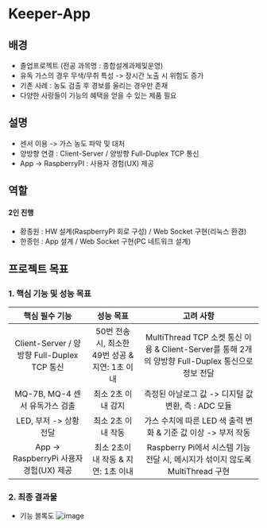# Keeper-App

## 배경
* 졸업프로젝트 (전공 과목명 : 종합설계과제및운영)
* 유독 가스의 경우 무색/무취 특성 -> 장시간 노출 시 위험도 증가
* 기존 사례 : 농도 검출 후 경보를 울리는 경우만 존재
* 다양한 사랑들이 기능의 혜택을 얻을 수 있는 제품 필요


## 설명
* 센서 이용 -> 가스 농도 파악 및 대처
* 양방향 연결 : Client-Server / 양방향 Full-Duplex TCP 통신
* App -> RaspberryPI : 사용자 경험(UX) 제공


## 역할
#### 2인 진행
* 황종원 : HW 설계(RaspberryPI 회로 구성) / Web Socket 구현(리눅스 환경)
* 한종헌 : App 설계 / Web Socket 구현(PC 네트워크 설계)


## 프로젝트 목표
### 1. 핵심 기능 및 성능 목표
|핵심 필수 기능|성능 목표|고려 사항|
|:---:|:---:|:---:|
|Client-Server / 양방향 Full-Duplex TCP 통신|50번 전송 시, 최소한 49번 성공 & 지연: 1초 이내|MultiThread TCP 소켓 통신 이용 & Client-Server를 통해 2개의 양방향 Full-Duplex 통신으로 정보 전달|
|MQ-7B, MQ-4 센서 유독가스 검출|최소 2초 이내 감지|측정된 아날로그 값 -> 디지털 값 변환, 측 : ADC 모듈|
|LED, 부저 -> 상황 전달|최소 2초 이내 작동|가스 수치에 따른 LED 색 출력 변화 & 기준 값 이상 -> 부저 작동|
|App → RaspberryPi 사용자 경험(UX) 제공|최소 2초이내 작동 & 지연: 1초 이내|Raspberry Pi에서 시스템 기능 전달 시, 메시지가 섞이지 않도록 MultiThread 구현|


### 2. 최종 결과물

* 기능 블록도
![image](https://github.com/user-attachments/assets/52e299ef-2502-4c7d-95f7-cfc99910131d)



